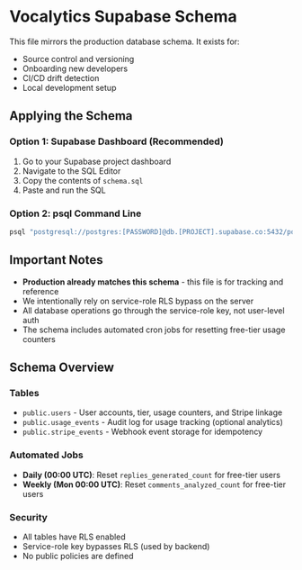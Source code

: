 # Vocalytics Supabase Schema

This file mirrors the production database schema. It exists for:
- Source control and versioning
- Onboarding new developers
- CI/CD drift detection
- Local development setup

## Applying the Schema

### Option 1: Supabase Dashboard (Recommended)
1. Go to your Supabase project dashboard
2. Navigate to the SQL Editor
3. Copy the contents of `schema.sql`
4. Paste and run the SQL

### Option 2: psql Command Line
```bash
psql "postgresql://postgres:[PASSWORD]@db.[PROJECT].supabase.co:5432/postgres" -f supabase/schema.sql
```

## Important Notes

- **Production already matches this schema** - this file is for tracking and reference
- We intentionally rely on service-role RLS bypass on the server
- All database operations go through the service-role key, not user-level auth
- The schema includes automated cron jobs for resetting free-tier usage counters

## Schema Overview

### Tables
- `public.users` - User accounts, tier, usage counters, and Stripe linkage
- `public.usage_events` - Audit log for usage tracking (optional analytics)
- `public.stripe_events` - Webhook event storage for idempotency

### Automated Jobs
- **Daily (00:00 UTC)**: Reset `replies_generated_count` for free-tier users
- **Weekly (Mon 00:00 UTC)**: Reset `comments_analyzed_count` for free-tier users

### Security
- All tables have RLS enabled
- Service-role key bypasses RLS (used by backend)
- No public policies are defined
